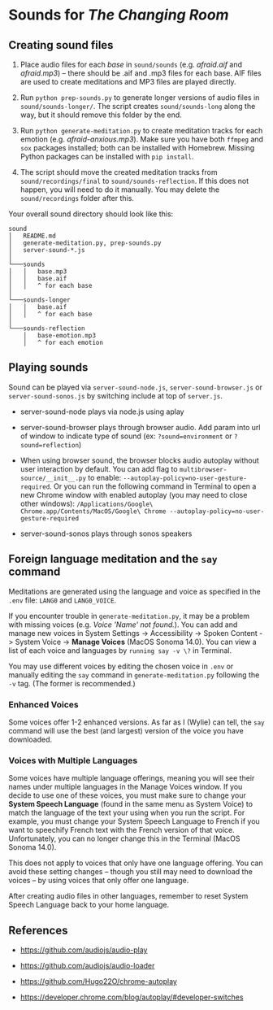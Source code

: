 # Sounds for *The Changing Room*

## Creating sound files

1. Place audio files for each *base* in `sound/sounds` (e.g. *afraid.aif* and *afraid.mp3*) – there should be .aif and .mp3 files for each base. AIF files are used to create meditations and MP3 files are played directly.

2. Run `python prep-sounds.py` to generate longer versions of audio files in `sound/sounds-longer/`. The script creates `sound/sounds-long` along the way, but it should remove this folder by the end.

3. Run `python generate-meditation.py` to create meditation tracks for each emotion (e.g. *afraid-anxious.mp3*). Make sure you have both `ffmpeg` and `sox` packages installed; both can be installed with Homebrew. Missing Python packages can be installed with `pip install`.

4. The script should move the created meditation tracks from `sound/recordings/final` to `sound/sounds-reflection`. If this does not happen, you will need to do it manually. You may delete the `sound/recordings` folder after this.

Your overall sound directory should look like this:

```
sound
│   README.md
│   generate-meditation.py, prep-sounds.py
│   server-sound-*.js
│
└───sounds
│   │   base.mp3
│   │   base.aif
│   │   ^ for each base
│
└───sounds-longer
│   │   base.aif
│   │   ^ for each base
│
└───sounds-reflection
    │   base-emotion.mp3
    │   ^ for each emotion
```

## Playing sounds

Sound can be played via `server-sound-node.js`, `server-sound-browser.js` or `server-sound-sonos.js` by switching include at top of `server.js`.

* server-sound-node plays via node.js using aplay

* server-sound-browser plays through browser audio. Add param into url of window to indicate type of sound (ex: `?sound=environment` or `?sound=reflection`)

* When using browser sound, the browser blocks audio autoplay without user interaction by default. You can add flag to `multibrowser-source/__init__.py` to enable: `--autoplay-policy=no-user-gesture-required`. Or you can run the following command in Terminal to open a new Chrome window with enabled autoplay (you may need to close other windows): `/Applications/Google\ Chrome.app/Contents/MacOS/Google\ Chrome --autoplay-policy=no-user-gesture-required`

* server-sound-sonos plays through sonos speakers

## Foreign language meditation and the `say` command

Meditations are generated using the language and voice as specified in the `.env` file: `LANG0` and `LANG0_VOICE`.

If you encounter trouble in `generate-meditation.py`, it may be a problem with missing voices (e.g. *Voice 'Name' not found.*). You can add and manage new voices in System Settings -> Accessibility -> Spoken Content -> System Voice -> **Manage Voices** (MacOS Sonoma 14.0). You can view a list of each voice and languages by `running say -v \?` in Terminal.

You may use different voices by editing the chosen voice in `.env` or manually editing the `say` command in `generate-meditation.py` following the `-v` tag. (The former is recommended.)

### Enhanced Voices

Some voices offer 1-2 enhanced versions. As far as I (Wylie) can tell, the `say` command will use the best (and largest) version of the voice you have downloaded.

### Voices with Multiple Languages

Some voices have multiple language offerings, meaning you will see their names under multiple languages in the Manage Voices window. If you decide to use one of these voices, you must make sure to change your **System Speech Language** (found in the same menu as System Voice) to match the language of the text your using when you run the script. For example, you must change your System Speech Language to French if you want to speechify French text with the French version of that voice. Unfortunately, you can no longer change this in the Terminal (MacOS Sonoma 14.0).

This does not apply to voices that only have one language offering. You can avoid these setting changes – though you still may need to download the voices – by using voices that only offer one language.

After creating audio files in other languages, remember to reset System Speech Language back to your home language.

## References

* https://github.com/audiojs/audio-play

* https://github.com/audiojs/audio-loader

* https://github.com/Hugo22O/chrome-autoplay

* https://developer.chrome.com/blog/autoplay/#developer-switches
